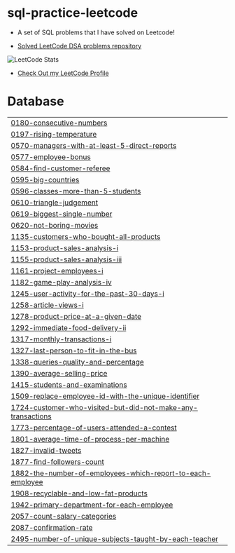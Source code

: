# sql-practice-leetcode
- A set of SQL problems that I have solved on Leetcode!

- [Solved LeetCode DSA problems repository](https://github.com/HirenRupchandani/leetcode-submissions)

![LeetCode Stats](https://leetcard.jacoblin.cool/Hiren_Rupchandani?theme=dark&font=Voces&ext=heatmap)

- [Check Out my LeetCode Profile](https://leetcode.com/u/Hiren_Rupchandani/)


# Database
|  |
| ------- |
| [0180-consecutive-numbers](https://github.com/HirenRupchandani/sql-practice-leetcode/tree/master/0180-consecutive-numbers) |
| [0197-rising-temperature](https://github.com/HirenRupchandani/sql-practice-leetcode/tree/master/0197-rising-temperature) |
| [0570-managers-with-at-least-5-direct-reports](https://github.com/HirenRupchandani/sql-practice-leetcode/tree/master/0570-managers-with-at-least-5-direct-reports) |
| [0577-employee-bonus](https://github.com/HirenRupchandani/sql-practice-leetcode/tree/master/0577-employee-bonus) |
| [0584-find-customer-referee](https://github.com/HirenRupchandani/sql-practice-leetcode/tree/master/0584-find-customer-referee) |
| [0595-big-countries](https://github.com/HirenRupchandani/sql-practice-leetcode/tree/master/0595-big-countries) |
| [0596-classes-more-than-5-students](https://github.com/HirenRupchandani/sql-practice-leetcode/tree/master/0596-classes-more-than-5-students) |
| [0610-triangle-judgement](https://github.com/HirenRupchandani/sql-practice-leetcode/tree/master/0610-triangle-judgement) |
| [0619-biggest-single-number](https://github.com/HirenRupchandani/sql-practice-leetcode/tree/master/0619-biggest-single-number) |
| [0620-not-boring-movies](https://github.com/HirenRupchandani/sql-practice-leetcode/tree/master/0620-not-boring-movies) |
| [1135-customers-who-bought-all-products](https://github.com/HirenRupchandani/sql-practice-leetcode/tree/master/1135-customers-who-bought-all-products) |
| [1153-product-sales-analysis-i](https://github.com/HirenRupchandani/sql-practice-leetcode/tree/master/1153-product-sales-analysis-i) |
| [1155-product-sales-analysis-iii](https://github.com/HirenRupchandani/sql-practice-leetcode/tree/master/1155-product-sales-analysis-iii) |
| [1161-project-employees-i](https://github.com/HirenRupchandani/sql-practice-leetcode/tree/master/1161-project-employees-i) |
| [1182-game-play-analysis-iv](https://github.com/HirenRupchandani/sql-practice-leetcode/tree/master/1182-game-play-analysis-iv) |
| [1245-user-activity-for-the-past-30-days-i](https://github.com/HirenRupchandani/sql-practice-leetcode/tree/master/1245-user-activity-for-the-past-30-days-i) |
| [1258-article-views-i](https://github.com/HirenRupchandani/sql-practice-leetcode/tree/master/1258-article-views-i) |
| [1278-product-price-at-a-given-date](https://github.com/HirenRupchandani/sql-practice-leetcode/tree/master/1278-product-price-at-a-given-date) |
| [1292-immediate-food-delivery-ii](https://github.com/HirenRupchandani/sql-practice-leetcode/tree/master/1292-immediate-food-delivery-ii) |
| [1317-monthly-transactions-i](https://github.com/HirenRupchandani/sql-practice-leetcode/tree/master/1317-monthly-transactions-i) |
| [1327-last-person-to-fit-in-the-bus](https://github.com/HirenRupchandani/sql-practice-leetcode/tree/master/1327-last-person-to-fit-in-the-bus) |
| [1338-queries-quality-and-percentage](https://github.com/HirenRupchandani/sql-practice-leetcode/tree/master/1338-queries-quality-and-percentage) |
| [1390-average-selling-price](https://github.com/HirenRupchandani/sql-practice-leetcode/tree/master/1390-average-selling-price) |
| [1415-students-and-examinations](https://github.com/HirenRupchandani/sql-practice-leetcode/tree/master/1415-students-and-examinations) |
| [1509-replace-employee-id-with-the-unique-identifier](https://github.com/HirenRupchandani/sql-practice-leetcode/tree/master/1509-replace-employee-id-with-the-unique-identifier) |
| [1724-customer-who-visited-but-did-not-make-any-transactions](https://github.com/HirenRupchandani/sql-practice-leetcode/tree/master/1724-customer-who-visited-but-did-not-make-any-transactions) |
| [1773-percentage-of-users-attended-a-contest](https://github.com/HirenRupchandani/sql-practice-leetcode/tree/master/1773-percentage-of-users-attended-a-contest) |
| [1801-average-time-of-process-per-machine](https://github.com/HirenRupchandani/sql-practice-leetcode/tree/master/1801-average-time-of-process-per-machine) |
| [1827-invalid-tweets](https://github.com/HirenRupchandani/sql-practice-leetcode/tree/master/1827-invalid-tweets) |
| [1877-find-followers-count](https://github.com/HirenRupchandani/sql-practice-leetcode/tree/master/1877-find-followers-count) |
| [1882-the-number-of-employees-which-report-to-each-employee](https://github.com/HirenRupchandani/sql-practice-leetcode/tree/master/1882-the-number-of-employees-which-report-to-each-employee) |
| [1908-recyclable-and-low-fat-products](https://github.com/HirenRupchandani/sql-practice-leetcode/tree/master/1908-recyclable-and-low-fat-products) |
| [1942-primary-department-for-each-employee](https://github.com/HirenRupchandani/sql-practice-leetcode/tree/master/1942-primary-department-for-each-employee) |
| [2057-count-salary-categories](https://github.com/HirenRupchandani/sql-practice-leetcode/tree/master/2057-count-salary-categories) |
| [2087-confirmation-rate](https://github.com/HirenRupchandani/sql-practice-leetcode/tree/master/2087-confirmation-rate) |
| [2495-number-of-unique-subjects-taught-by-each-teacher](https://github.com/HirenRupchandani/sql-practice-leetcode/tree/master/2495-number-of-unique-subjects-taught-by-each-teacher) |